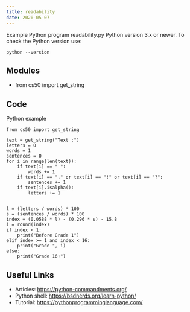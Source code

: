 ```yaml
---
title: readability
date: 2020-05-07
---
```

Example Python program readability.py
Python version 3.x or newer.
To check the Python version use:

    python --version

## Modules

* from cs50 import get_string

## Code

Python example

    from cs50 import get_string
    
    text = get_string("Text :")
    letters = 0
    words = 1
    sentences = 0
    for i in range(len(text)):
        if text[i] == " ":
            words += 1
        if text[i] == "." or text[i] == "!" or text[i] == "?":
            sentences += 1
        if text[i].isalpha():
            letters += 1
    
    
    l = (letters / words) * 100
    s = (sentences / words) * 100
    index = (0.0588 * l) - (0.296 * s) - 15.8
    i = round(index)
    if index < 1:
        print("Before Grade 1")
    elif index >= 1 and index < 16:
        print("Grade ", i)
    else:
        print("Grade 16+")
    
    

## Useful Links

- Articles: https://python-commandments.org/
- Python shell: https://bsdnerds.org/learn-python/
- Tutorial: https://pythonprogramminglanguage.com/
